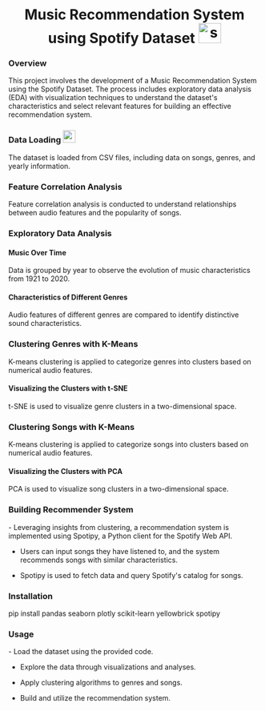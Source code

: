 <h1 align="center"> Music Recommendation System using Spotify Dataset <img src="https://upload.wikimedia.org/wikipedia/commons/8/84/Spotify_icon.svg" alt="spotify_logo" width="45" height="40"/> </h1>
<h3>Overview</h3>
This project involves the development of a Music Recommendation System using the Spotify Dataset. The process includes exploratory data analysis (EDA) with visualization techniques to understand the dataset's characteristics and select relevant features for building an effective recommendation system.

<h3>Data Loading <img src="https://st4.depositphotos.com/4754361/22400/v/1600/depositphotos_224001544-stock-illustration-download-signs-pack-transparent-background.jpg" alt="spotify_logo" width="25" height="25"/></h3>
The dataset is loaded from CSV files, including data on songs, genres, and yearly information.

<h3>Feature Correlation Analysis</h3>
Feature correlation analysis is conducted to understand relationships between audio features and the popularity of songs.

<h3>Exploratory Data Analysis</h3>

<h4>Music Over Time</h4>
Data is grouped by year to observe the evolution of music characteristics from 1921 to 2020.

<h4>Characteristics of Different Genres</h4>
Audio features of different genres are compared to identify distinctive sound characteristics.

<h3>Clustering Genres with K-Means</h3>
K-means clustering is applied to categorize genres into clusters based on numerical audio features.

<h4>Visualizing the Clusters with t-SNE</h4>
t-SNE is used to visualize genre clusters in a two-dimensional space.

<h3>Clustering Songs with K-Means</h3>
K-means clustering is applied to categorize songs into clusters based on numerical audio features.

<h4>Visualizing the Clusters with PCA</h4>
PCA is used to visualize song clusters in a two-dimensional space.

<h3>Building Recommender System</h3>
- Leveraging insights from clustering, a recommendation system is implemented using Spotipy, a Python client for the Spotify Web API.


- Users can input songs they have listened to, and the system recommends songs with similar characteristics.

- Spotipy is used to fetch data and query Spotify's catalog for songs.

<h3>Installation</h3>

pip install pandas seaborn plotly scikit-learn yellowbrick spotipy

<h3>Usage</h3>
- Load the dataset using the provided code.

- Explore the data through visualizations and analyses.

- Apply clustering algorithms to genres and songs.

- Build and utilize the recommendation system.